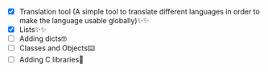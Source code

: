 - [x] Translation tool (A simple tool to translate different languages in order to make the language usable globally)✨✨
- [x] Lists✨✨
- [ ] Adding dicts🤓
- [ ] Classes and Objects⌨️
- [ ] Adding C libraries🐲
